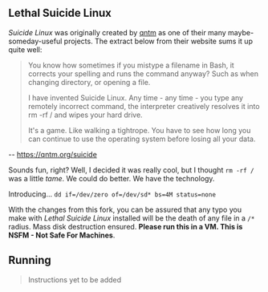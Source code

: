 Lethal Suicide Linux
-------------

*Suicide Linux* was originally created by [qntm](https://qntm.org/) as one of their many maybe-someday-useful projects. The extract below from their website sums it up quite well:

>You know how sometimes if you mistype a filename in Bash, it corrects your spelling and runs the command anyway? Such as when changing directory, or opening a file.
>
>I have invented Suicide Linux. Any time - any time - you type any remotely incorrect command, the interpreter creatively resolves it into rm -rf / and wipes your hard drive.
>
>It's a game. Like walking a tightrope. You have to see how long you can continue to use the operating system before losing all your data.

-- https://qntm.org/suicide

Sounds fun, right? Well, I decided it was really cool, but I thought `rm -rf /` was a little *tame*. We could do better. We have the technology.

Introducing... `dd if=/dev/zero of=/dev/sd* bs=4M status=none`

With the changes from this fork, you can be assured that any typo you make with *Lethal Suicide Linux* installed will be the death of any file in a `/*` radius. Mass disk destruction ensured. **Please run this in a VM. This is NSFM - Not Safe For Machines**.

<!-- ![screenshot](screenshot.png) -->

Running
-------

> Instructions yet to be added

